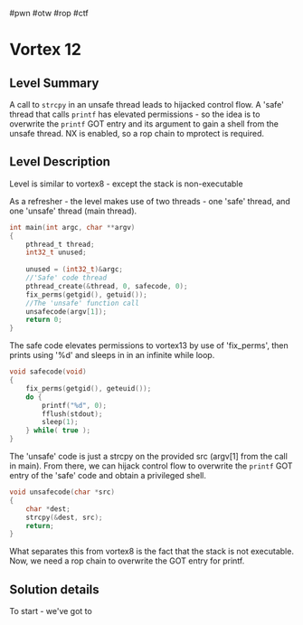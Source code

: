 #pwn #otw #rop #ctf
# Vortex 12
## Level Summary
A call to `strcpy` in an unsafe thread leads to hijacked control flow.
A 'safe' thread that calls `printf` has elevated permissions - so
the idea is to overwrite the `printf` GOT entry and its argument
to gain a shell from the unsafe thread. 
NX is enabled, so a rop chain to mprotect is required.

## Level Description
Level is similar to vortex8 - except the stack is non-executable

As a refresher - the level makes use of two threads - one 'safe' thread,
and one 'unsafe' thread (main thread).

```c
int main(int argc, char **argv)
{
    pthread_t thread;
    int32_t unused;
    
    unused = (int32_t)&argc;
    //'Safe' code thread
    pthread_create(&thread, 0, safecode, 0);
    fix_perms(getgid(), getuid());
    //The 'unsafe' function call
    unsafecode(argv[1]);
    return 0;
}
```

The safe code elevates permissions to vortex13 by use of 'fix_perms',
then prints using '%d' and sleeps in in an infinite while loop.

```c
void safecode(void)
{
    fix_perms(getgid(), geteuid());
    do {
        printf("%d", 0);
        fflush(stdout);
        sleep(1);
    } while( true );
}
```

The 'unsafe' code is just a strcpy on the provided src (argv[1] from the call in main).
From there, we can hijack control flow to overwrite the `printf` GOT entry of the
'safe' code and obtain a privileged shell.

```c
void unsafecode(char *src)
{
    char *dest;
    strcpy(&dest, src);
    return;
}
```
What separates this from vortex8 is the fact that the stack is not executable.
Now, we need a rop chain to overwrite the GOT entry for printf.


## Solution details

To start - we've got to 
